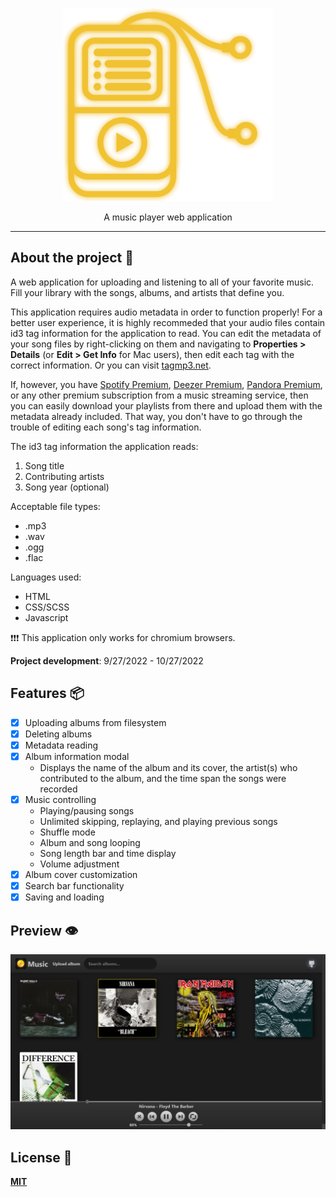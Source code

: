 <p align="center">
  <img src="https://github.com/KennethOnuorah/Javascript-Music/blob/main/README_logo.png" width="336" height="309">
</p>

<p align="center">
  A music player web application
</p>

------

## About the project 🔎

A web application for uploading and listening to all of your favorite music. Fill your library with the songs, albums, and artists that define you.

This application requires audio metadata in order to function properly! For a better user experience, it is highly recommeded that your audio files contain id3 tag information for the application to read. You can edit the metadata of your song files by right-clicking on them and navigating to **Properties > Details** (or **Edit > Get Info** for Mac users), then edit each tag with the correct information. Or you can visit [tagmp3.net](https://tagmp3.net/).

If, however, you have [Spotify Premium](https://www.spotify.com/us/premium/), [Deezer Premium](https://www.deezer.com/us/offers/premium), [Pandora Premium](https://www.pandora.com/upgrade/premium), or any other premium subscription from a music streaming service, then you can easily download your playlists from there and upload them with the metadata already included. That way, you don't have to go through the trouble of editing each song's tag information.

The id3 tag information the application reads:
1. Song title
2. Contributing artists
3. Song year (optional)

Acceptable file types:
* .mp3
* .wav
* .ogg
* .flac

Languages used:
* HTML
* CSS/SCSS
* Javascript

❗❗❗ This application only works for chromium browsers.

**Project development**: 9/27/2022 - 10/27/2022

## Features 📦️
- [x] Uploading albums from filesystem
- [x] Deleting albums
- [x] Metadata reading
- [x] Album information modal
  * Displays the name of the album and its cover, the artist(s) who contributed to the album, and the time span the songs were recorded
- [x] Music controlling
  * Playing/pausing songs
  * Unlimited skipping, replaying, and playing previous songs
  * Shuffle mode
  * Album and song looping
  * Song length bar and time display
  * Volume adjustment
- [x] Album cover customization
- [x] Search bar functionality
- [x] Saving and loading

## Preview 👁️

![readme_preview](https://github.com/KennethOnuorah/Javascript-Music/blob/main/app_screenshot.png)

## License 📜
[**MIT**](https://github.com/KennethOnuorah/Javascript-Music/blob/main/LICENSE)
